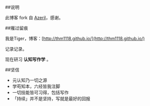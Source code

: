 ##说明

此博客 fork 自 [Azeril](http://azeril.me/)，感谢。

##雁过留痕

我是Tiger，博客：[http://thm1118.github.io/](http://thm1118.github.io/)

记录记录。

现在研习 **认知写作学** 。

##坚信


- 元认知乃一切之源
- 学苟知本，六经皆我注脚 
- 一切技能皆可习得，包括写作
- 「持续」并不是坚持，写就是最好的回报




